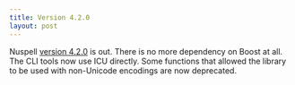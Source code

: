 ```yaml
---
title: Version 4.2.0
layout: post
---
```

Nuspell [version 4.2.0](https://github.com/nuspell/nuspell/releases/tag/v4.2.0)
is out. There is no more dependency on Boost at all. The CLI tools now use ICU
directly. Some functions that allowed the library to be used with non-Unicode
encodings are now deprecated.
